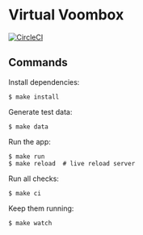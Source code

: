 # Virtual Voombox

[![CircleCI](https://circleci.com/gh/jacebrowning/virtualboombox.svg?style=svg&circle-token=92032958f05ea658f14e61566e0df8d855a2f8a3)](https://circleci.com/gh/jacebrowning/virtualboombox)

## Commands

Install dependencies:

```
$ make install
```

Generate test data:

```
$ make data
```

Run the app:

```
$ make run
$ make reload  # live reload server
```

Run all checks:

```
$ make ci
```

Keep them running:

```
$ make watch
```
